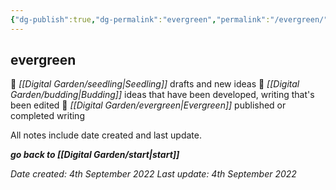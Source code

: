 ```yaml
---
{"dg-publish":true,"dg-permalink":"evergreen","permalink":"/evergreen/","dgHomeLink":true,"dgPassFrontmatter":false}
---
```



## evergreen

🌱 _[[Digital Garden/seedling|Seedling]]_ drafts and new ideas
🌿 _[[Digital Garden/budding|Budding]]_ ideas that have been developed, writing that's been edited
🌳 _[[Digital Garden/evergreen|Evergreen]]_ published or completed writing

All notes include date created and last update.

***go back to [[Digital Garden/start|start]]***

*Date created: 4th September 2022*
*Last update: 4th September 2022*